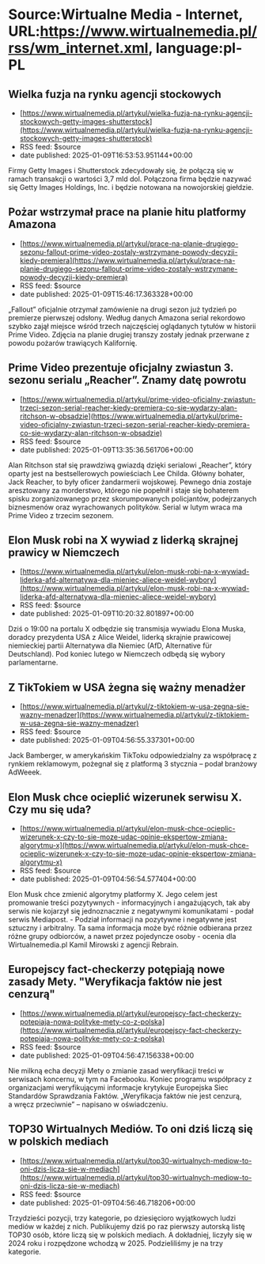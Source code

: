 # Source:Wirtualne Media - Internet, URL:https://www.wirtualnemedia.pl/rss/wm_internet.xml, language:pl-PL

## Wielka fuzja na rynku agencji stockowych
 - [https://www.wirtualnemedia.pl/artykul/wielka-fuzja-na-rynku-agencji-stockowych-getty-images-shutterstock](https://www.wirtualnemedia.pl/artykul/wielka-fuzja-na-rynku-agencji-stockowych-getty-images-shutterstock)
 - RSS feed: $source
 - date published: 2025-01-09T16:53:53.951144+00:00

Firmy Getty Images i Shutterstock zdecydowały się, że połączą się w ramach transakcji o wartości 3,7 mld dol. Połączona firma będzie nazywać się Getty Images Holdings, Inc. i będzie notowana na nowojorskiej giełdzie.

## Pożar wstrzymał prace na planie hitu platformy Amazona
 - [https://www.wirtualnemedia.pl/artykul/prace-na-planie-drugiego-sezonu-fallout-prime-video-zostaly-wstrzymane-powody-decyzji-kiedy-premiera](https://www.wirtualnemedia.pl/artykul/prace-na-planie-drugiego-sezonu-fallout-prime-video-zostaly-wstrzymane-powody-decyzji-kiedy-premiera)
 - RSS feed: $source
 - date published: 2025-01-09T15:46:17.363328+00:00

„Fallout” oficjalnie otrzymał zamówienie na drugi sezon już tydzień po premierze pierwszej odsłony. Według danych Amazona serial rekordowo szybko zajął miejsce wśród trzech najczęściej oglądanych tytułów w historii Prime Video. Zdjęcia na planie drugiej transzy zostały jednak przerwane z powodu pożarów trawiących Kalifornię.

## Prime Video prezentuje oficjalny zwiastun 3. sezonu serialu „Reacher”. Znamy datę powrotu
 - [https://www.wirtualnemedia.pl/artykul/prime-video-oficjalny-zwiastun-trzeci-sezon-serial-reacher-kiedy-premiera-co-sie-wydarzy-alan-ritchson-w-obsadzie](https://www.wirtualnemedia.pl/artykul/prime-video-oficjalny-zwiastun-trzeci-sezon-serial-reacher-kiedy-premiera-co-sie-wydarzy-alan-ritchson-w-obsadzie)
 - RSS feed: $source
 - date published: 2025-01-09T13:35:36.561706+00:00

Alan Ritchson stał się prawdziwą gwiazdą dzięki serialowi „Reacher”, który oparty jest na bestsellerowych powieściach Lee Childa. Główny bohater, Jack Reacher, to były oficer żandarmerii wojskowej. Pewnego dnia zostaje aresztowany za morderstwo, którego nie popełnił i staje się bohaterem spisku zorganizowanego przez skorumpowanych policjantów, podejrzanych biznesmenów oraz wyrachowanych polityków. Serial w lutym wraca ma Prime Video z trzecim sezonem.

## Elon Musk robi na X wywiad z liderką skrajnej prawicy w Niemczech
 - [https://www.wirtualnemedia.pl/artykul/elon-musk-robi-na-x-wywiad-liderka-afd-alternatywa-dla-mieniec-aliece-weidel-wybory](https://www.wirtualnemedia.pl/artykul/elon-musk-robi-na-x-wywiad-liderka-afd-alternatywa-dla-mieniec-aliece-weidel-wybory)
 - RSS feed: $source
 - date published: 2025-01-09T10:20:32.801897+00:00

Dziś o 19:00 na portalu X odbędzie się transmisja wywiadu Elona Muska, doradcy prezydenta USA z Alice Weidel, liderką skrajnie prawicowej niemieckiej partii Alternatywa dla Niemiec (AfD, Alternative für Deutschland). Pod koniec lutego w Niemczech odbędą się wybory parlamentarne.

## Z TikTokiem w USA żegna się ważny menadżer
 - [https://www.wirtualnemedia.pl/artykul/z-tiktokiem-w-usa-zegna-sie-wazny-menadzer](https://www.wirtualnemedia.pl/artykul/z-tiktokiem-w-usa-zegna-sie-wazny-menadzer)
 - RSS feed: $source
 - date published: 2025-01-09T04:56:55.337301+00:00

Jack Bamberger, w amerykańskim TikToku odpowiedzialny za współpracę z rynkiem reklamowym, pożegnał się z platformą 3 stycznia – podał branżowy AdWeeek.

## Elon Musk chce ocieplić wizerunek serwisu X. Czy mu się uda?
 - [https://www.wirtualnemedia.pl/artykul/elon-musk-chce-ocieplic-wizerunek-x-czy-to-sie-moze-udac-opinie-ekspertow-zmiana-algorytmu-x](https://www.wirtualnemedia.pl/artykul/elon-musk-chce-ocieplic-wizerunek-x-czy-to-sie-moze-udac-opinie-ekspertow-zmiana-algorytmu-x)
 - RSS feed: $source
 - date published: 2025-01-09T04:56:54.577404+00:00

Elon Musk chce zmienić algorytmy platformy X. Jego celem jest promowanie treści pozytywnych - informacyjnych i angażujących, tak aby serwis nie kojarzył się jednoznacznie z negatywnymi komunikatami - podał serwis Mediapost. - Podział informacji na pozytywne i negatywne jest sztuczny i arbitralny. Ta sama informacja może być różnie odbierana przez różne grupy odbiorców, a nawet przez pojedyncze osoby - ocenia dla Wirtualnemedia.pl Kamil Mirowski z agencji Rebrain.

## Europejscy fact-checkerzy potępiają nowe zasady Mety. "Weryfikacja faktów nie jest cenzurą"
 - [https://www.wirtualnemedia.pl/artykul/europejscy-fact-checkerzy-potepiaja-nowa-polityke-mety-co-z-polska](https://www.wirtualnemedia.pl/artykul/europejscy-fact-checkerzy-potepiaja-nowa-polityke-mety-co-z-polska)
 - RSS feed: $source
 - date published: 2025-01-09T04:56:47.156338+00:00

Nie milkną echa decyzji Mety o zmianie zasad weryfikacji treści w serwisach koncernu, w tym na Facebooku. Koniec programu współpracy z organizacjami weryfikującymi informacje krytykuje Europejska Siec Standardów Sprawdzania Faktów. „Weryfikacja faktów nie jest cenzurą, a wręcz przeciwnie” – napisano w oświadczeniu.

## TOP30 Wirtualnych Mediów. To oni dziś liczą się w polskich mediach
 - [https://www.wirtualnemedia.pl/artykul/top30-wirtualnych-mediow-to-oni-dzis-licza-sie-w-mediach](https://www.wirtualnemedia.pl/artykul/top30-wirtualnych-mediow-to-oni-dzis-licza-sie-w-mediach)
 - RSS feed: $source
 - date published: 2025-01-09T04:56:46.718206+00:00

Trzydzieści pozycji, trzy kategorie, po dziesięcioro wyjątkowych ludzi mediów w każdej z nich. Publikujemy dziś po raz pierwszy autorską listę TOP30 osób, które liczą się w polskich mediach. A dokładniej, liczyły się w 2024 roku i rozpędzone wchodzą w 2025. Podzieliliśmy je na trzy kategorie.

